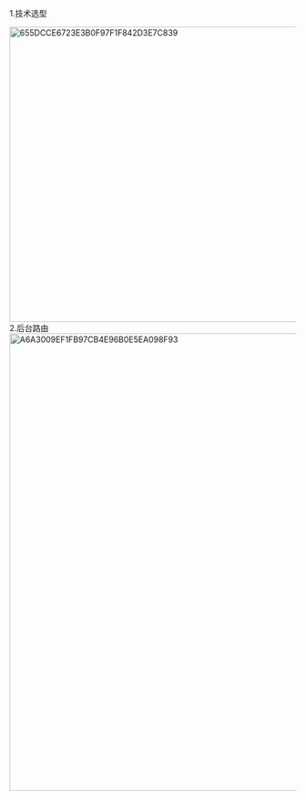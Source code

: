 1.技术选型

<img width="518" alt="655DCCE6723E3B0F97F1F842D3E7C839" src="https://user-images.githubusercontent.com/119716216/220135623-7bdae181-a593-4950-8189-15254c6e7003.png">
2.后台路由<br/>
<img width="802" alt="A6A3009EF1FB97CB4E96B0E5EA098F93" src="https://user-images.githubusercontent.com/119716216/220133388-cdf3a6a3-4c38-4a68-8374-25024832a038.png">

